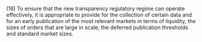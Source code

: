 (18) To ensure that the new transparency regulatory regime can operate effectively, it is appropriate to provide for the collection of certain data and for an early publication of the most relevant markets in terms of liquidity, the sizes of orders that are large in scale, the deferred publication thresholds and standard market sizes.